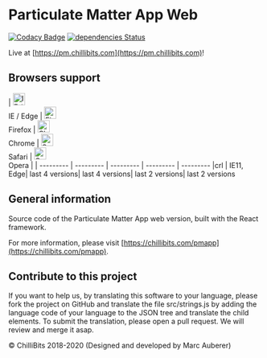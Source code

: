 # Particulate Matter App Web
[![Codacy Badge](https://api.codacy.com/project/badge/Grade/8c8c74cc74c5493b940cea84750b7863)](https://app.codacy.com/gh/ChilliBits/particulate-matter-app-web?utm_source=github.com&utm_medium=referral&utm_content=ChilliBits/particulate-matter-app-web&utm_campaign=Badge_Grade_Dashboard)
[![dependencies Status](https://david-dm.org/chillibits/particulate-matter-app-web/status.svg)](https://david-dm.org/chillibits/particulate-matter-app-web)

Live at [https://pm.chillibits.com](https://pm.chillibits.com)!

## Browsers support

| [<img src="https://raw.githubusercontent.com/alrra/browser-logos/master/src/edge/edge_48x48.png" alt="IE / Edge" width="24px" height="24px" />](http://godban.github.io/browsers-support-badges/)<br/>IE / Edge | [<img src="https://raw.githubusercontent.com/alrra/browser-logos/master/src/firefox/firefox_48x48.png" alt="Firefox" width="24px" height="24px" />](http://godban.github.io/browsers-support-badges/)<br/>Firefox | [<img src="https://raw.githubusercontent.com/alrra/browser-logos/master/src/chrome/chrome_48x48.png" alt="Chrome" width="24px" height="24px" />](http://godban.github.io/browsers-support-badges/)<br/>Chrome | [<img src="https://raw.githubusercontent.com/alrra/browser-logos/master/src/safari/safari_48x48.png" alt="Safari" width="24px" height="24px" />](http://godban.github.io/browsers-support-badges/)<br/>Safari | [<img src="https://raw.githubusercontent.com/alrra/browser-logos/master/src/opera/opera_48x48.png" alt="Opera" width="24px" height="24px" />](http://godban.github.io/browsers-support-badges/)<br/>Opera |
| --------- | --------- | --------- | --------- | --------- |crl
| IE11, Edge| last 4 versions| last 4 versions| last 2 versions| last 2 versions

## General information
Source code of the Particulate Matter App web version, built with the React framework.

For more information, please visit [https://chillibits.com/pmapp](https://chillibits.com/pmapp).

## Contribute to this project
If you want to help us, by translating this software to your language, please fork the project on GitHub and translate the file src/strings.js by adding the language code of your language to the JSON tree and translate the child elements. To submit the translation, please open a pull request. We will review and merge it asap.

© ChilliBits 2018-2020 (Designed and developed by Marc Auberer)
